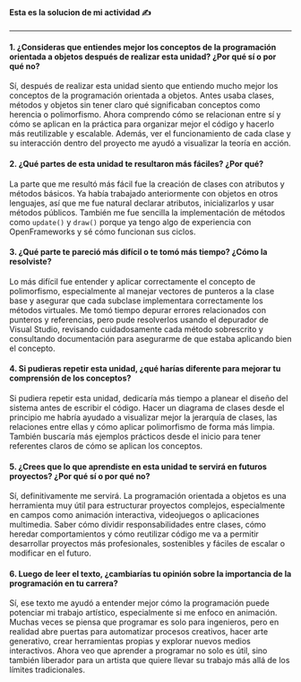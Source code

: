 #### Esta es la solucion de mi actividad ✍️
---

#### **1. ¿Consideras que entiendes mejor los conceptos de la programación orientada a objetos después de realizar esta unidad? ¿Por qué sí o por qué no?**
Sí, después de realizar esta unidad siento que entiendo mucho mejor los conceptos de la programación orientada a objetos. Antes usaba clases, métodos y objetos sin tener claro qué significaban conceptos como herencia o polimorfismo. Ahora comprendo cómo se relacionan entre sí y cómo se aplican en la práctica para organizar mejor el código y hacerlo más reutilizable y escalable. Además, ver el funcionamiento de cada clase y su interacción dentro del proyecto me ayudó a visualizar la teoría en acción.

#### **2. ¿Qué partes de esta unidad te resultaron más fáciles? ¿Por qué?**
La parte que me resultó más fácil fue la creación de clases con atributos y métodos básicos. Ya había trabajado anteriormente con objetos en otros lenguajes, así que me fue natural declarar atributos, inicializarlos y usar métodos públicos. También me fue sencilla la implementación de métodos como `update()` y `draw()` porque ya tengo algo de experiencia con OpenFrameworks y sé cómo funcionan sus ciclos.

#### **3. ¿Qué parte te pareció más difícil o te tomó más tiempo? ¿Cómo la resolviste?**
Lo más difícil fue entender y aplicar correctamente el concepto de polimorfismo, especialmente al manejar vectores de punteros a la clase base y asegurar que cada subclase implementara correctamente los métodos virtuales. Me tomó tiempo depurar errores relacionados con punteros y referencias, pero pude resolverlos usando el depurador de Visual Studio, revisando cuidadosamente cada método sobrescrito y consultando documentación para asegurarme de que estaba aplicando bien el concepto.

#### **4. Si pudieras repetir esta unidad, ¿qué harías diferente para mejorar tu comprensión de los conceptos?**
Si pudiera repetir esta unidad, dedicaría más tiempo a planear el diseño del sistema antes de escribir el código. Hacer un diagrama de clases desde el principio me habría ayudado a visualizar mejor la jerarquía de clases, las relaciones entre ellas y cómo aplicar polimorfismo de forma más limpia. También buscaría más ejemplos prácticos desde el inicio para tener referentes claros de cómo se aplican los conceptos.

#### **5. ¿Crees que lo que aprendiste en esta unidad te servirá en futuros proyectos? ¿Por qué sí o por qué no?**
Sí, definitivamente me servirá. La programación orientada a objetos es una herramienta muy útil para estructurar proyectos complejos, especialmente en campos como animación interactiva, videojuegos o aplicaciones multimedia. Saber cómo dividir responsabilidades entre clases, cómo heredar comportamientos y cómo reutilizar código me va a permitir desarrollar proyectos más profesionales, sostenibles y fáciles de escalar o modificar en el futuro.

#### **6. Luego de leer el texto, ¿cambiarías tu opinión sobre la importancia de la programación en tu carrera?**
Sí, ese texto me ayudó a entender mejor cómo la programación puede potenciar mi trabajo artístico, especialmente si me enfoco en animación. Muchas veces se piensa que programar es solo para ingenieros, pero en realidad abre puertas para automatizar procesos creativos, hacer arte generativo, crear herramientas propias y explorar nuevos medios interactivos. Ahora veo que aprender a programar no solo es útil, sino también liberador para un artista que quiere llevar su trabajo más allá de los límites tradicionales.